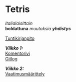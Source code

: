 # Tetris

*italialaisittain*\
**boldattuna**
*muutoksia*
_**yhdistys**_

[Tuntikirjanpito](https://github.com/jerenuora/ot_harjoitustyo/blob/master/dokumentaatio/tuntikirjapinto.md)

_**Viikko 1:**_\
[Komentorivi](https://github.com/jerenuora/ot_harjoitustyo/blob/master/laskarit/viikko1/komentorivi.txt)\
[Gitlog](https://github.com/jerenuora/ot_harjoitustyo/blob/master/laskarit/viikko1/gitlog.txt)


_**Viikko 2:**_\
[Vaatimusmäärittely](https://github.com/jerenuora/ot_harjoitustyo/blob/master/dokumentaatio/Vaatimusmäärittely.md)
